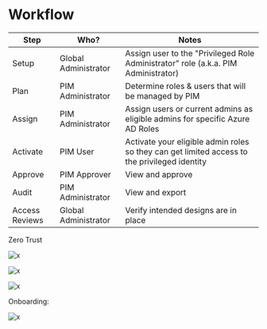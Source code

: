 # Workflow

|  Step | Who?  |  Notes |
|---|---|---|
| Setup | Global Administrator | Assign user to the "Privileged Role Administrator" role (a.k.a. PIM Administrator) |
| Plan  | PIM Administrator  |  Determine roles & users that will be managed by PIM |
| Assign  |  PIM Administrator |  Assign users or current admins as eligible admins for specific Azure AD Roles |
| Activate | PIM User  |  Activate your eligible admin roles so they can get limited access to the privileged identity |
|  Approve |  PIM Approver |  View and approve |
| Audit  | PIM Administrator  |  View and export |
| Access Reviews  | Global Administrator  |  Verify intended designs are in place |

Zero Trust 

![x](https://i.imgur.com/DmPp5xp.png)

![x](https://i.imgur.com/qpCaeXj.png)

![x](https://i.imgur.com/82PTqRI.png)

Onboarding:

![x](https://i.imgur.com/9FNVppB.png)
